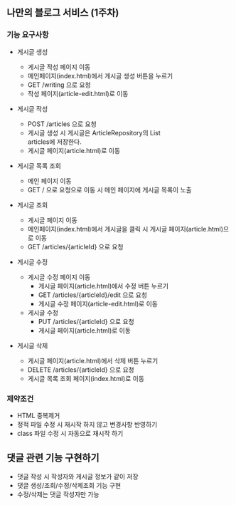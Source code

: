 ## 나만의 블로그 서비스 (1주차)

### 기능 요구사항
- 게시글 생성
    - 게시글 작성 페이지 이동
    - 메인페이지(index.html)에서 게시글 생성 버튼을 누르기
    - GET /writing 으로 요청
    - 작성 페이지(article-edit.html)로 이동
- 게시글 작성
    - POST /articles 으로 요청
    - 게시글 생성 시 게시글은 ArticleRepository의 List<Article> articles에 저장한다.
    - 게시글 페이지(article.html)로 이동
- 게시글 목록 조회
    - 메인 페이지 이동
    - GET / 으로 요청으로 이동 시 메인 페이지에 게시글 목록이 노출
- 게시글 조회
    - 게시글 페이지 이동
    - 메인페이지(index.html)에서 게시글을 클릭 시 게시글 페이지(article.html)으로 이동
    - GET /articles/{articleId} 으로 요청

- 게시글 수정
    - 게시글 수정 페이지 이동
        - 게시글 페이지(article.html)에서 수정 버튼 누르기
        - GET /articles/{articleId}/edit 으로 요청
        - 게시글 수정 페이지(article-edit.html)로 이동
    - 게시글 수정
        - PUT /articles/{articleId} 으로 요청
        - 게시글 페이지(article.html)로 이동
- 게시글 삭제
    - 게시글 페이지(article.html)에서 삭제 버튼 누르기
    - DELETE /articles/{articleId} 으로 요청
    - 게시글 목록 조회 페이지(index.html)로 이동


### 제약조건
- HTML 중복제거
- 정적 파일 수정 시 재시작 하지 않고 변경사항 반영하기
- class 파일 수정 시 자동으로 재시작 하기

## 댓글 관련 기능 구현하기

- 댓글 작성 시 작성자와 게시글 정보가 같이 저장
- 댓글 생성/조회/수정/삭제조회 기능 구현
- 수정/삭제는 댓글 작성자만 가능